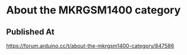 # About the MKRGSM1400 category

## Published At

https://forum.arduino.cc/t/about-the-mkrgsm1400-category/847586
